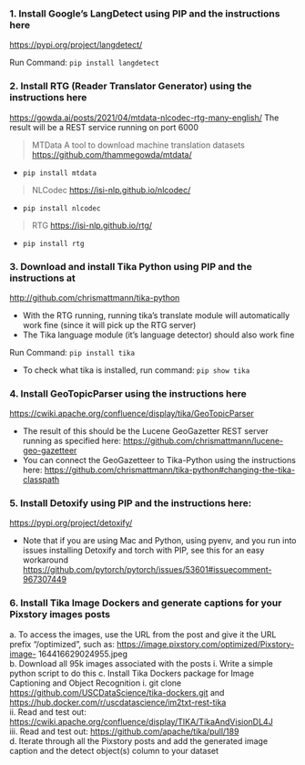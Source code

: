 ### 1. Install  Google’s  LangDetect  using  PIP  and  the  instructions  here 
https://pypi.org/project/langdetect/  

Run Command: `pip install langdetect`

### 2. Install  RTG  (Reader  Translator  Generator)  using  the  instructions  here 
https://gowda.ai/posts/2021/04/mtdata-nlcodec-rtg-many-english/  The  result  will  be  a 
REST service running on port 6000 

> MTData
A tool to download machine translation datasets https://github.com/thammegowda/mtdata/
- `pip install mtdata`

> NLCodec
https://isi-nlp.github.io/nlcodec/
- `pip install nlcodec`

> RTG
https://isi-nlp.github.io/rtg/
- `pip install rtg`

### 3. Download  and  install  Tika  Python  using  PIP  and  the  instructions  at 
http://github.com/chrismattmann/tika-python 
- With the RTG running, running tika’s translate module will automatically work fine (since it will pick up the RTG server) 
- The Tika language module (it’s language detector) should also work fine 

Run Command: `pip install tika`
- To check what tika is installed, run command: `pip show tika`

### 4.  Install  GeoTopicParser  using  the  instructions  here 
https://cwiki.apache.org/confluence/display/tika/GeoTopicParser  
- The  result  of  this  should  be  the  Lucene  GeoGazetter  REST  server  running  as 
specified here: https://github.com/chrismattmann/lucene-geo-gazetteer   
- You can connect the GeoGazetteer to Tika-Python using the instructions here: 
https://github.com/chrismattmann/tika-python#changing-the-tika-classpath  


### 5. Install Detoxify using PIP and the instructions here: 
https://pypi.org/project/detoxify/  
- Note that if you are using Mac and Python, using pyenv, and you run into issues 
installing  Detoxify  and  torch  with  PIP,  see  this  for  an  easy  workaround 
https://github.com/pytorch/pytorch/issues/53601#issuecomment-967307449   


### 6. Install Tika Image Dockers and generate captions for your Pixstory images posts 
a. To  access  the  images,  use  the  URL  from  the  post  and give  it  the  URL  prefix 
“/optimized”,  such  as:  https://image.pixstory.com/optimized/Pixstory-image-
164416629024955.jpeg  
b. Download all 95k images associated with the posts 
i. Write a simple python script to do this 
c. Install Tika Dockers package for Image Captioning and Object Recognition 
i. git  clone  https://github.com/USCDataScience/tika-dockers.git  and 
https://hub.docker.com/r/uscdatascience/im2txt-rest-tika  
ii. Read  and  test  out: 
https://cwiki.apache.org/confluence/display/TIKA/TikaAndVisionDL4J   
iii. Read and test out: https://github.com/apache/tika/pull/189  
d. Iterate through all the Pixstory posts and add the generated image caption and the 
detect object(s) column to your dataset